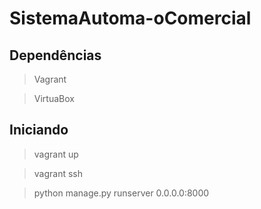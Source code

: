 # SistemaAutoma-oComercial

## Dependências
> Vagrant

> VirtuaBox

## Iniciando
> vagrant up

> vagrant ssh

> python manage.py runserver 0.0.0.0:8000
